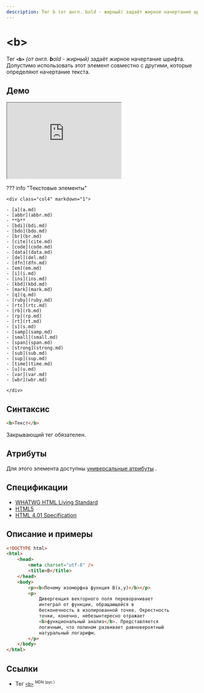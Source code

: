 ```yaml
---
description: Тег b (от англ. bold - жирный) задаёт жирное начертание шрифта
---
```


# &lt;b&gt;

Тег **`<b>`** _(от англ. **b**old - жирный)_ задаёт жирное начертание шрифта. Допустимо использовать этот элемент совместно с другими, которые определяют начертание текста.

## Демо

<iframe class="interactive is-tabbed-shorter-height" height="200" src="https://interactive-examples.mdn.mozilla.net/pages/tabbed/b.html" title="MDN Web Docs Interactive Example" loading="lazy" data-readystate="complete"></iframe>

??? info "Текстовые элементы"

    <div class="col4" markdown="1">

    - [a](a.md)
    - [abbr](abbr.md)
    - **b**
    - [bdi](bdi.md)
    - [bdo](bdo.md)
    - [br](br.md)
    - [cite](cite.md)
    - [code](code.md)
    - [data](data.md)
    - [del](del.md)
    - [dfn](dfn.md)
    - [em](em.md)
    - [i](i.md)
    - [ins](ins.md)
    - [kbd](kbd.md)
    - [mark](mark.md)
    - [q](q.md)
    - [ruby](ruby.md)
    - [rtc](rtc.md)
    - [rb](rb.md)
    - [rp](rp.md)
    - [rt](rt.md)
    - [s](s.md)
    - [samp](samp.md)
    - [small](small.md)
    - [span](span.md)
    - [strong](strong.md)
    - [sub](sub.md)
    - [sup](sup.md)
    - [time](time.md)
    - [u](u.md)
    - [var](var.md)
    - [wbr](wbr.md)

    </div>

## Синтаксис

```html
<b>Текст</b>
```

Закрывающий тег обязателен.

## Атрибуты

Для этого элемента доступны [универсальные атрибуты](uni-attr.md) .

## Спецификации

-   [WHATWG HTML Living Standard](https://html.spec.whatwg.org/multipage/semantics.html#the-b-element)
-   [HTML5](http://www.w3.org/TR/html5/text-level-semantics.html#the-b-element)
-   [HTML 4.01 Specification](http://www.w3.org/TR/html401/present/graphics.html#h-15.2.1)

## Описание и примеры

```html
<!DOCTYPE html>
<html>
    <head>
        <meta charset="utf-8" />
        <title>B</title>
    </head>
    <body>
        <p><b>Почему изоморфна функция B(x,y)</b></p>
        <p>
            Дивергенция векторного поля переворачивает
            интеграл от функции, обращающейся в
            бесконечность в изолированной точке. Окрестность
            точки, конечно, небезынтересно отражает
            <b>функциональный анализ</b>. Представляется
            логичным, что полином развивает равновероятный
            натуральный логарифм.
        </p>
    </body>
</html>
```

## Ссылки

-   Тег [`<b>`](https://developer.mozilla.org/ru/docs/Web/HTML/Element/b) <sup><small>MDN (рус.)</small></sup>

